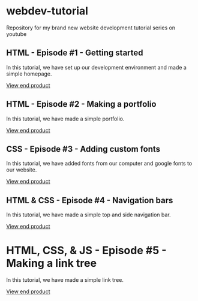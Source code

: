 # webdev-tutorial

Repository for my brand new website development tutorial series on youtube

## HTML - Episode #1 - Getting started

In this tutorial, we have set up our development environment and made a simple homepage.

[View end product](https://basiccorruption.github.io/webdev-tutorial/Episode1/index.html)

## HTML - Episode #2 - Making a portfolio

In this tutorial, we have made a simple portfolio.

[View end product](https://basiccorruption.github.io/webdev-tutorial/Episode2/index.html)

## CSS - Episode #3 - Adding custom fonts

In this tutorial, we have added fonts from our computer and google fonts to our website.

[View end product](https://basiccorruption.github.io/webdev-tutorial/Episode3/index.html)

## HTML & CSS - Episode #4 - Navigation bars

In this tutorial, we have made a simple top and side navigation bar.

[View end product](https://basiccorruption.github.io/webdev-tutorial/Episode4/index.html)

# HTML, CSS, & JS - Episode #5 - Making a link tree

In this tutorial, we have made a simple link tree.

[View end product](https://basiccorruption.github.io/webdev-tutorial/Episode5/index.html)

